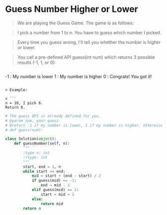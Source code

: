 # Guess Number Higher or Lower

> We are playing the Guess Game. The game is as follows:

> I pick a number from 1 to n. You have to guess which number I picked.

> Every time you guess wrong, I'll tell you whether the number is higher or lower.

> You call a pre-defined API guess(int num) which returns 3 possible results (-1, 1, or 0):

> ```
-1 : My number is lower
 1 : My number is higher
 0 : Congrats! You got it!
```
 
> Example:

> ```
n = 10, I pick 6.
Return 6.
```

```Python
# The guess API is already defined for you.
# @param num, your guess
# @return -1 if my number is lower, 1 if my number is higher, otherwise return 0
# def guess(num):

class Solution(object):
    def guessNumber(self, n):
        """
        :type n: int
        :rtype: int
        """
        start, end = 1, n
        while start <= end:
            mid = start + (end - start) / 2
            if guess(mid) == -1:
                end = mid - 1
            elif guess(mid) == 1:
                start = mid + 1
            else:
                return mid
        return n
```
